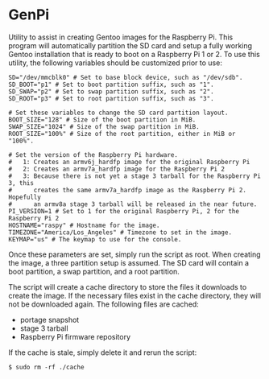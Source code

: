 # GenPi
Utility to assist in creating Gentoo images for the Raspberry Pi. This program
will automatically partition the SD card and setup a fully working Gentoo
installation that is ready to boot on a Raspberry Pi 1 or 2. To use this
utility, the following variables should be customized prior to use:

	SD="/dev/mmcblk0" # Set to base block device, such as "/dev/sdb".
	SD_BOOT="p1" # Set to boot partition suffix, such as "1".
	SD_SWAP="p2" # Set to swap partition suffix, such as "2".
	SD_ROOT="p3" # Set to root partition suffix, such as "3".

	# Set these variables to change the SD card partition layout.
	BOOT_SIZE="128" # Size of the boot partition in MiB.
	SWAP_SIZE="1024" # Size of the swap partition in MiB.
	ROOT_SIZE="100%" # Size of the root partition, either in MiB or "100%".

	# Set the version of the Raspberry Pi hardware.
	#   1: Creates an armv6j_hardfp image for the original Raspberry Pi
	#   2: Creates an armv7a_hardfp image for the Raspberry Pi 2
	#   3: Because there is not yet a stage 3 tarball for the Raspberry Pi 3, this
	#      creates the same armv7a_hardfp image as the Raspberry Pi 2. Hopefully
	#      an armv8a stage 3 tarball will be released in the near future.
	PI_VERSION=1 # Set to 1 for the original Raspberry Pi, 2 for the Raspberry Pi 2
	HOSTNAME="raspy" # Hostname for the image.
	TIMEZONE="America/Los_Angeles" # Timezone to set in the image.
	KEYMAP="us" # The keymap to use for the console.
Once these parameters are set, simply run the script as root. When creating the
image, a three partition setup is assumed. The SD card will contain a boot
partition, a swap partition, and a root partition.

The script will create a cache directory to store the files it downloads to
create the image. If the necessary files exist in the cache directory, they
will not be downloaded again. The following files are cached:
 * portage snapshot
 * stage 3 tarball
 * Raspberry Pi firmware repository

If the cache is stale, simply delete it and rerun the script:

	$ sudo rm -rf ./cache
